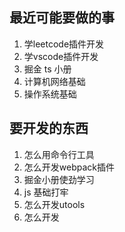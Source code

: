 ## 最近可能要做的事

1. 学leetcode插件开发
2. 学vscode插件开发
3. 掘金 ts 小册
4. 计算机网络基础
5. 操作系统基础

## 要开发的东西

1. 怎么用命令行工具
2. 怎么开发webpack插件
3. 掘金小册使劲学习
4. js 基础打牢
5. 怎么开发utools
6. 怎么开发
